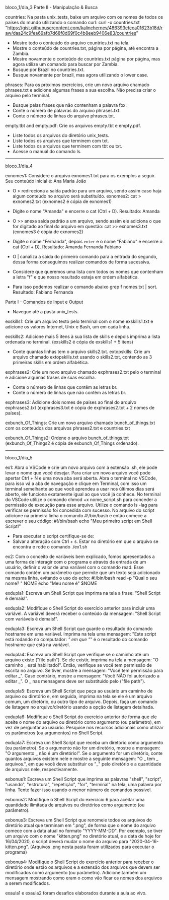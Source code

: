 bloco_1/dia_3
Parte II - Manipulação & Busca

countries: Na pasta unix_tests, baixe um arquivo com os nomes de todos os países do mundo utilizando o comando curl: curl -o countries.txt "https://gist.githubusercontent.com/kalinchernev/486393efcca01623b18d/raw/daa24c9fea66afb7d68f8d69f0c4b8eeb9406e83/countries"

- Mostre todo o conteúdo do arquivo countries.txt na tela.
- Mostre o conteúdo de countries.txt, página por página, até encontra a Zambia.
- Mostre novamente o conteúdo de countries.txt página por página, mas agora utilize um comando para buscar por Zambia.
- Busque por Brazil no countries.txt.
- Busque novamente por brazil, mas agora utilizando o lower case.

phrases: Para os próximos exercícios, crie um novo arquivo chamado phrases.txt e adicione algumas frases a sua escolha. Não precisa criar o arquivo pelo terminal.

- Busque pelas frases que não contenham a palavra fox.
- Conte o número de palavras do arquivo phrases.txt.
- Conte o número de linhas do arquivo phrases.txt.

empty.tbt and empty.pdf: Crie os arquivos empty.tbt e empty.pdf.

- Liste todos os arquivos do diretório unix_tests.
- Liste todos os arquivos que terminem com txt.
- Liste todos os arquivos que terminem com tbt ou txt.
- Acesse o manual do comando ls.

________________________________________________________________________________________________________________________________________________________________________________________________________
bloco_1/dia_4

exnomes1: Considere o arquivo exnomes1.txt para os exemplos a seguir. Seu conteúdo inicial é:
Ana
Maria
João

- O > redireciona a saída padrão para um arquivo, sendo assim caso haja algum conteúdo no arquivo será substituído.
exnomes2: cat > exnomes2.txt (exnomes2 é cópia de exnomes1)

- Digite o nome "Amanda" e encerre o cat (Ctrl + D). Resultado:
Amanda

- O >> anexa saída padrão a um arquivo, sendo assim ele adiciona o que for digitado ao final do arquivo em questão:
cat >> exnomes3.txt (exnomes3 é cópia de exnomes2)

- Digite o nome "Fernanda", depois `enter` e o nome "Fabiano" e encerre o cat (Ctrl + D). Resultado:
Amanda
Fernanda
Fabiano

- O | canaliza a saída do primeiro comando para a entrada do segundo, dessa forma conseguimos realizar comandos de forma sucessiva.
- Considere que queremos uma lista com todos os nomes que contenham a letra "f" e que nosso resultado esteja em ordem alfabética.
- Para isso podemos realizar o comando abaixo grep f nomes.txt | sort. Resultado: 
Fabiano
Fernanda

Parte I - Comandos de Input e Output
- Navegue até a pasta unix_tests.

exskills1: Crie um arquivo texto pelo terminal com o nome exskills1.txt e adicione os valores Internet, Unix e Bash, um em cada linha.

exskills2: Adicione mais 5 itens à sua lista de skills e depois imprima a lista ordenada no terminal. (exskills2 é cópia de exskills1 + 5 itens)

- Conte quantas linhas tem o arquivo skills2.txt.
extopskills: Crie um arquivo chamado extopskills.txt usando o skills2.txt, contendo as 3 primeiras skills em ordem alfabética.

exphrases2: Crie um novo arquivo chamado exphrases2.txt pelo o terminal e adicione algumas frases de suas escolha.

- Conte o número de linhas que contêm as letras br.
- Conte o número de linhas que não contêm as letras br.

exphrases3: Adicione dois nomes de países ao final do arquivo exphrases2.txt (exphrases3.txt é cópia de exphrases2.txt + 2 nomes de países).

exbunch_Of_Things: Crie um novo arquivo chamado bunch_of_things.txt com os conteúdos dos arquivos phrases2.txt e countries.txt

exbunch_Of_Things2: Ordene o arquivo bunch_of_things.txt (exbunch_Of_Things2 é cópia de exbunch_Of_Things ordenado).

___________________________________________________________________________________________________________________________________________________
bloco_1/dia_5

ex1: Abra o VSCode e crie um novo arquivo com a extensão .sh, ele pode levar o nome que você desejar. Para criar um novo arquivo você pode apertar Ctrl + N e uma nova aba será aberta.
Abra o terminal no VSCode, para isso vá a aba de navegação e clique em Terminal, com isso um terminal semelhante ao que você aprendeu a usar nos últimos dias será aberto, ele funciona exatamente igual ao que você já conhece. No terminal do VSCode utilize o comando chmod +x nome_script.sh para conceder a permissão de execução para esse arquivo. Utilize o comando ls -lag para verificar se permissão foi concedida com sucesso. No arquivo do script adicione na primeira linha o comando #!/bin/bash e então comece a escrever o seu código: 
 #!/bin/bash
 echo "Meu primeiro script em Shell Script!"

- Para executar o script certifique-se de:
- Salvar a alteração com Ctrl + s. Estar no diretório em que o arquivo se encontra e rode o comando ./ex1.sh

ex2: Com o conceito de variáveis bem explicado, fomos apresentados a uma forma de interagir com o programa e através da entrada de um usuário, definir o valor de uma variável com o comando read. Esse comando contém um parâmetro que permite que um texto seja adicionado na mesma linha, evitando o uso do echo:
 #!/bin/bash
 read -p "Qual o seu nome? " NOME
 echo "Meu nome é" $NOME
 
exdupla1: Escreva um Shell Script que imprima na tela a frase: "Shell Script é demais!".

exdupla2: Modifique o Shell Script do exercício anterior para incluir uma variável. A variável deverá receber o conteúdo da mensagem: "Shell Script com variáveis é demais!".

exdupla3: Escreva um Shell Script que guarde o resultado do comando hostname em uma variável. Imprima na tela uma mensagem: "Este script está rodando no computador: _" em que "_" é o resultado do comando hostname que está na variável.

exdupla4: Escreva um Shell Script que verifique se o caminho até um arquivo existe ("file path"). Se ele existir, imprima na tela a mensagem: "O caminho _ está habilitado!". Então, verifique se você tem permissão de escrita no arquivo. Se tiver, mostre a mensagem: "Você tem permissão para editar _". Caso contrário, mostre a mensagem: "Você NÃO foi autorizado a editar _". O _ nas mensagens deve ser substituído pelo ("file path").

exdupla5: Escreva um Shell Script que peça ao usuário um caminho de arquivo ou diretório e, em seguida, imprima na tela se ele é um arquivo comum, um diretório, ou outro tipo de arquivo. Depois, faça um comando de listagem no arquivo/diretório usando a opção de listagem detalhada.

exdupla6: Modifique o Shell Script do exercício anterior de forma que ele aceite o nome do arquivo ou diretório como argumento (ou parâmetro), em vez de perguntar ao usuário. Pesquise nos recursos adicionais como utilizar os parâmetros (ou argumentos) no Shell Script.

exdupla7: Escreva um Shell Script que receba um diretório como argumento (ou parâmetro). Se o argumento não for um diretório, mostre a mensagem: "O argumento _ não é um diretório!". Se o argumento for um diretório, conte quantos arquivos existem nele e mostre a seguinte mensagem: "O _ tem _ arquivos.", em que você deve substituir os "_" pelo diretório e a quantidade de arquivos nele, respectivamente.

exbonus1: Escreva um Shell Script que imprima as palavras "shell", "script", "usando", "estrutura", "repetição", "for", "terminal" na tela, uma palavra por linha. Tente fazer isso usando o menor número de comandos possível.

exbonus2: Modifique o Shell Script do exercício 6 para aceitar uma quantidade ilimitada de arquivos ou diretórios como argumento (ou parâmetro).

exbonus3: Escreva um Shell Script que renomeie todos os arquivos do diretório atual que terminam em ".png", de forma que o nome do arquivo comece com a data atual no formato "YYYY-MM-DD". Por exemplo, se tiver um arquivo com o nome "kitten.png" no diretório atual, e a data de hoje for 16/04/2020, o script deverá mudar o nome do arquivo para "2020-04-16-kitten.png".
(Arquivos .png nesta pasta foram utilizados para executar o programa)

exbonus4: Modifique o Shell Script do exercício anterior para receber o diretório onde estão os arquivos e a extensão dos arquivos que devem ser modificados como argumento (ou parâmetro). Adicione também um mensagem mostrando como eram o como vão ficar os nomes dos arquivos a serem modificados.

exaula1 e exaula2 foram desafios elaborados durante a aula ao vivo.



